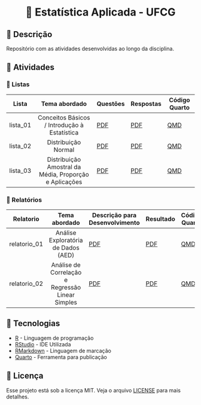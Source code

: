 <div align="center">
  <h1> 🔢 Estatística Aplicada - UFCG</h1>
</div>

## 📝 Descrição

Repositório com as atividades desenvolvidas ao longo da disciplina.

## 🧩 Atividades

### 🔖 Listas

|  Lista   |                     Tema abordado                      | Questões                        | Respostas                           | Código Quarto                       |
| :------: | :----------------------------------------------------: | ------------------------------- | ----------------------------------- | ----------------------------------- |
| lista_01 |      Conceitos Básicos / Introdução à Estatística      | [PDF](docs/listas/lista_01.pdf) | [PDF](listas/lista_01/lista_01.pdf) | [QMD](listas/lista_01/lista_01.qmd) |
| lista_02 |                  Distribuição Normal                   | [PDF](docs/listas/lista_02.pdf) | [PDF](listas/lista_02/lista_02.pdf) | [QMD](listas/lista_02/lista_02.qmd) |
| lista_03 | Distribuição Amostral da Média, Proporção e Aplicações | [PDF](docs/listas/lista_03.pdf) | [PDF](listas/lista_03/lista_03.pdf) | [QMD](listas/lista_03/lista_03.qmd) |

### 🔖 Relatórios

|  Relatorio   |                  Tema abordado                   | Descrição para Desenvolvimento          | Resultado                                       | Código Quarto                                   |
| :----------: | :----------------------------------------------: | --------------------------------------- | ----------------------------------------------- | ----------------------------------------------- |
| relatorio_01 |       Análise Exploratória de Dados (AED)        | [PDF](docs/relatorios/relatorio_01.pdf) | [PDF](relatorios/relatorio_01/relatorio_01.pdf) | [QMD](relatorios/relatorio_01/relatorio_01.qmd) |
| relatorio_02 | Análise de Correlação e Regressão Linear Simples | [PDF](docs/relatorios/relatorio_02.pdf) | [PDF](relatorios/relatorio_02/relatorio_02.pdf) | [QMD](relatorios/relatorio_02/relatorio_02.qmd) |

## 🚀 Tecnologias

- [R](https://www.r-project.org/) - Linguagem de programação
- [RStudio](https://www.r-studio.com/pt/) - IDE Utilizada
- [RMarkdown](https://rmarkdown.rstudio.com/) - Linguagem de marcação
- [Quarto](https://quarto.org/) - Ferramenta para publicação

## 📃 Licença <a name="license"></a>

Esse projeto está sob a licença MIT. Veja o arquivo [LICENSE](LICENSE) para mais detalhes.
